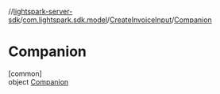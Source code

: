 //[lightspark-server-sdk](../../../../index.md)/[com.lightspark.sdk.model](../../index.md)/[CreateInvoiceInput](../index.md)/[Companion](index.md)

# Companion

[common]\
object [Companion](index.md)
